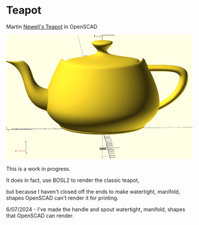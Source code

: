 # Teapot
Martin [Newell's Teapot](https://en.wikipedia.org/wiki/Utah_teapot) in OpenSCAD

![](teapot.png)

This is a work in progress.

It does in fact, use BOSL2 to render the classic teapot,

but because I haven't closed off the ends to make watertight, manifold, shapes
OpenSCAD can't render it for printing.

6/07/2024 - I've made the handle and spout watertight, manifold, shapes that OpenSCAD can render.
